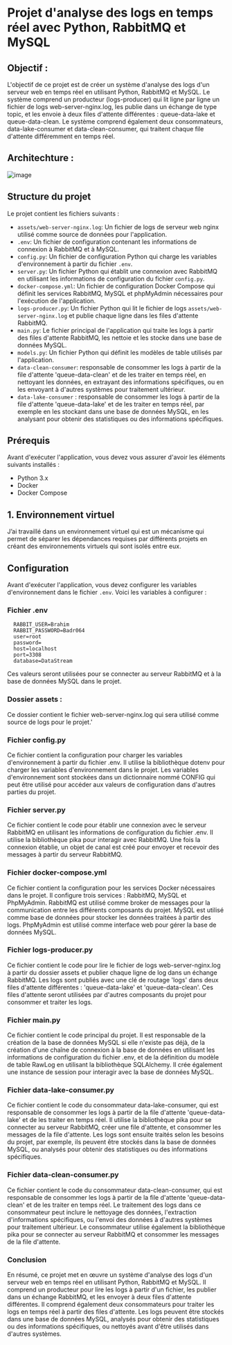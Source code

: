 # Projet d'analyse des logs en temps réel avec Python, RabbitMQ et MySQL


<h2> Objectif : </h2>

L'objectif de ce projet est de créer un système d'analyse des logs d'un serveur web en temps réel en utilisant Python, RabbitMQ et MySQL. Le système comprend un producteur (logs-producer) qui lit ligne par ligne un fichier de logs web-server-nginx.log, les publie dans un échange de type topic, et les envoie à deux files d'attente différentes : queue-data-lake et queue-data-clean. Le système comprend également deux consommateurs, data-lake-consumer et data-clean-consumer, qui traitent chaque file d'attente différemment en temps réel.

<h2> Architechture : </h2>

![image](https://user-images.githubusercontent.com/115103788/231180603-0db8c6c0-f124-4dae-98ee-7090916e9b6a.png)


## Structure du projet

Le projet contient les fichiers suivants :

- `assets/web-server-nginx.log`: Un fichier de logs de serveur web nginx utilisé comme source de données pour l'application.
- `.env`: Un fichier de configuration contenant les informations de connexion à RabbitMQ et à MySQL.
- `config.py`: Un fichier de configuration Python qui charge les variables d'environnement à partir du fichier `.env`.
- `server.py`: Un fichier Python qui établit une connexion avec RabbitMQ en utilisant les informations de configuration du fichier `config.py`.
- `docker-compose.yml`: Un fichier de configuration Docker Compose qui définit les services RabbitMQ, MySQL et phpMyAdmin nécessaires pour l'exécution de l'application.
- `logs-producer.py`: Un fichier Python qui lit le fichier de logs `assets/web-server-nginx.log` et publie chaque ligne dans les files d'attente RabbitMQ.
- `main.py`: Le fichier principal de l'application qui traite les logs à partir des files d'attente RabbitMQ, les nettoie et les stocke dans une base de données MySQL.
- `models.py`: Un fichier Python qui définit les modèles de table utilisés par l'application.
- `data-clean-consumer`: responsable de consommer les logs à partir de la file d'attente 'queue-data-clean' et de les traiter en temps réel, en nettoyant les données, en extrayant des informations spécifiques, ou en les envoyant à d'autres systèmes pour traitement ultérieur.
- `data-lake-consumer` : responsable de consommer les logs à partir de la file d'attente 'queue-data-lake' et de les traiter en temps réel, par exemple en les stockant dans une base de données MySQL, en les analysant pour obtenir des statistiques ou des informations spécifiques.

## Prérequis

Avant d'exécuter l'application, vous devez vous assurer d'avoir les éléments suivants installés :

- Python 3.x
- Docker
- Docker Compose

<h2>1.	Environnement virtuel</h2>

J’ai travaillé dans un environnement virtuel qui est un mécanisme qui permet de séparer les dépendances requises par différents projets en créant des environnements virtuels qui sont isolés entre eux.</p>


## Configuration

Avant d'exécuter l'application, vous devez configurer les variables d'environnement dans le fichier `.env`. Voici les variables à configurer :

### Fichier .env
      RABBIT_USER=Brahim
      RABBIT_PASSWORD=Badr064
      user=root
      password=
      host=localhost
      port=3308
      database=DataStream

Ces valeurs seront utilisées pour se connecter au serveur RabbitMQ et à la base de données MySQL dans le projet.

### Dossier assets : 
Ce dossier contient le fichier web-server-nginx.log qui sera utilisé comme source de logs pour le projet.'


###  Fichier config.py

Ce fichier contient la configuration pour charger les variables d'environnement à partir du fichier .env. Il utilise la bibliothèque dotenv pour charger les variables d'environnement dans le projet. Les variables d'environnement sont stockées dans un dictionnaire nommé CONFIG qui peut être utilisé pour accéder aux valeurs de configuration dans d'autres parties du projet.

###  Fichier server.py

Ce fichier contient le code pour établir une connexion avec le serveur RabbitMQ en utilisant les informations de configuration du fichier .env. Il utilise la bibliothèque pika pour interagir avec RabbitMQ. Une fois la connexion établie, un objet de canal est créé pour envoyer et recevoir des messages à partir du serveur RabbitMQ.

###  Fichier docker-compose.yml
Ce fichier contient la configuration pour les services Docker nécessaires dans le projet. Il configure trois services : RabbitMQ, MySQL et PhpMyAdmin. RabbitMQ est utilisé comme broker de messages pour la communication entre les différents composants du projet. MySQL est utilisé comme base de données pour stocker les données traitées à partir des logs. PhpMyAdmin est utilisé comme interface web pour gérer la base de données MySQL.

###  Fichier logs-producer.py

Ce fichier contient le code pour lire le fichier de logs web-server-nginx.log à partir du dossier assets et publier chaque ligne de log dans un échange RabbitMQ. Les logs sont publiés avec une clé de routage 'logs' dans deux files d'attente différentes : 'queue-data-lake' et 'queue-data-clean'. Ces files d'attente seront utilisées par d'autres composants du projet pour consommer et traiter les logs.

###  Fichier main.py

Ce fichier contient le code principal du projet. Il est responsable de la création de la base de données MySQL si elle n'existe pas déjà, de la création d'une chaîne de connexion à la base de données en utilisant les informations de configuration du fichier .env, et de la définition du modèle de table RawLog en utilisant la bibliothèque SQLAlchemy. Il crée également une instance de session pour interagir avec la base de données MySQL.

###  Fichier data-lake-consumer.py

Ce fichier contient le code du consommateur data-lake-consumer, qui est responsable de consommer les logs à partir de la file d'attente 'queue-data-lake' et de les traiter en temps réel. Il utilise la bibliothèque pika pour se connecter au serveur RabbitMQ, créer une file d'attente, et consommer les messages de la file d'attente. Les logs sont ensuite traités selon les besoins du projet, par exemple, ils peuvent être stockés dans la base de données MySQL, ou analysés pour obtenir des statistiques ou des informations spécifiques.

###  Fichier data-clean-consumer.py

Ce fichier contient le code du consommateur data-clean-consumer, qui est responsable de consommer les logs à partir de la file d'attente 'queue-data-clean' et de les traiter en temps réel. Le traitement des logs dans ce consommateur peut inclure le nettoyage des données, l'extraction d'informations spécifiques, ou l'envoi des données à d'autres systèmes pour traitement ultérieur. Le consommateur utilise également la bibliothèque pika pour se connecter au serveur RabbitMQ et consommer les messages de la file d'attente.


###  Conclusion

En résumé, ce projet met en œuvre un système d'analyse des logs d'un serveur web en temps réel en utilisant Python, RabbitMQ et MySQL. Il comprend un producteur pour lire les logs à partir d'un fichier, les publier dans un échange RabbitMQ, et les envoyer à deux files d'attente différentes. Il comprend également deux consommateurs pour traiter les logs en temps réel à partir des files d'attente. Les logs peuvent être stockés dans une base de données MySQL, analysés pour obtenir des statistiques ou des informations spécifiques, ou nettoyés avant d'être utilisés dans d'autres systèmes.
